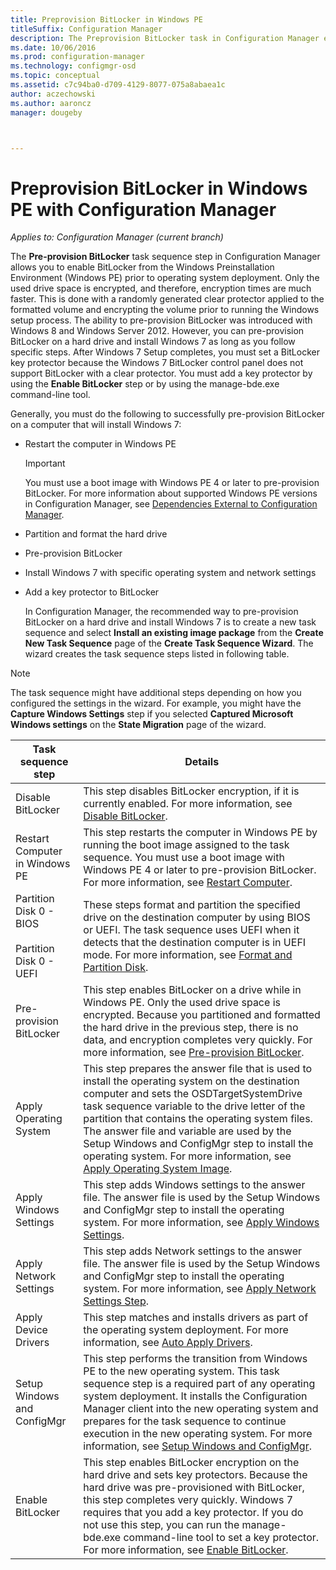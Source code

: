 ```yaml
---
title: Preprovision BitLocker in Windows PE
titleSuffix: Configuration Manager
description: The Preprovision BitLocker task in Configuration Manager enables BitLocker from the Windows Preinstallation Environment before operating system deployment.
ms.date: 10/06/2016
ms.prod: configuration-manager
ms.technology: configmgr-osd
ms.topic: conceptual
ms.assetid: c7c94ba0-d709-4129-8077-075a8abaea1c
author: aczechowski
ms.author: aaroncz
manager: dougeby



---
```

# Preprovision BitLocker in Windows PE with Configuration Manager

*Applies to: Configuration Manager (current branch)*

The **Pre-provision BitLocker** task sequence step in Configuration Manager allows you to enable BitLocker from the Windows Preinstallation Environment (Windows PE) prior to operating system deployment. Only the used drive space is encrypted, and therefore, encryption times are much faster. This is done with a randomly generated clear protector applied to the formatted volume and encrypting the volume prior to running the Windows setup process. The ability to pre-provision BitLocker was introduced with Windows 8 and Windows Server 2012. However, you can pre-provision BitLocker on a hard drive and install Windows 7 as long as you follow specific steps. After Windows 7 Setup completes, you must set a BitLocker key protector because the Windows 7 BitLocker control panel does not support BitLocker with a clear protector. You must add a key protector by using the **Enable BitLocker** step or by using the manage-bde.exe command-line tool.  

 Generally, you must do the following to successfully pre-provision BitLocker on a computer that will install Windows 7:  

- Restart the computer in Windows PE  

  > [!IMPORTANT]  
  >  You must use a boot image with Windows PE 4 or later to pre-provision BitLocker. For more information about supported Windows PE versions in Configuration Manager, see [Dependencies External to Configuration Manager](../plan-design/infrastructure-requirements-for-operating-system-deployment.md#BKMK_ExternalDependencies).  

- Partition and format the hard drive  

- Pre-provision BitLocker  

- Install Windows 7 with specific operating system and network settings  

- Add a key protector to BitLocker  

  In Configuration Manager, the recommended way to pre-provision BitLocker on a hard drive and install Windows 7 is to create a new task sequence and select **Install an existing image package** from the **Create New Task Sequence** page of the **Create Task Sequence Wizard**. The wizard creates the task sequence steps listed in following table.  

> [!NOTE]  
>  The task sequence might have additional steps depending on how you configured the settings in the wizard. For example, you might have the **Capture Windows Settings** step if you selected **Captured Microsoft Windows settings** on the **State Migration** page of the wizard.  

|Task sequence step|Details|  
|------------------------|-------------|  
|Disable BitLocker|This step disables BitLocker encryption, if it is currently enabled. For more information, see [Disable BitLocker](../understand/task-sequence-steps.md#BKMK_DisableBitLocker).|  
|Restart Computer in Windows PE|This step restarts the computer in Windows PE by running the boot image assigned to the task sequence. You must use a boot image with Windows PE 4 or later to pre-provision BitLocker. For more information, see [Restart Computer](../understand/task-sequence-steps.md#BKMK_RestartComputer).|  
|Partition Disk 0 - BIOS<br /><br /> Partition Disk 0 - UEFI|These steps format and partition the specified drive on the destination computer by using BIOS or UEFI. The task sequence uses UEFI when it detects that the destination computer is in UEFI mode. For more information, see [Format and Partition Disk](../understand/task-sequence-steps.md#BKMK_FormatandPartitionDisk).|  
|Pre-provision BitLocker|This step enables BitLocker on a drive while in Windows PE. Only the used drive space is encrypted. Because you partitioned and formatted the hard drive in the previous step, there is no data, and encryption completes very quickly. For more information, see [Pre-provision BitLocker](../understand/task-sequence-steps.md#BKMK_PreProvisionBitLocker).|  
|Apply Operating System|This step prepares the answer file that is used to install the operating system on the destination computer and sets the OSDTargetSystemDrive task sequence variable to the drive letter of the partition that contains the operating system files. The answer file and variable are used by the Setup Windows and ConfigMgr step to install the operating system. For more information, see [Apply Operating System Image](../understand/task-sequence-steps.md#BKMK_ApplyOperatingSystemImage).|  
|Apply Windows Settings|This step adds Windows settings to the answer file. The answer file is used by the Setup Windows and ConfigMgr step to install the operating system. For more information, see [Apply Windows Settings](../understand/task-sequence-steps.md#BKMK_ApplyWindowsSettings).|  
|Apply Network Settings|This step adds Network settings to the answer file. The answer file is used by the Setup Windows and ConfigMgr step to install the operating system. For more information, see [Apply Network Settings Step](../understand/task-sequence-steps.md#BKMK_ApplyNetworkSettings).|  
|Apply Device Drivers|This step matches and installs drivers as part of the operating system deployment. For more information, see [Auto Apply Drivers](../understand/task-sequence-steps.md#BKMK_AutoApplyDrivers).|  
|Setup Windows and ConfigMgr|This step performs the transition from Windows PE to the new operating system. This task sequence step is a required part of any operating system deployment. It installs the Configuration Manager client into the new operating system and prepares for the task sequence to continue execution in the new operating system. For more information, see [Setup Windows and ConfigMgr](../understand/task-sequence-steps.md#BKMK_SetupWindowsandConfigMgr).|  
|Enable BitLocker|This step enables BitLocker encryption on the hard drive and sets key protectors. Because the hard drive was pre-provisioned with BitLocker, this step completes very quickly. Windows 7 requires that you add a key protector. If you do not use this step, you can run the manage-bde.exe command-line tool to set a key protector. For more information, see [Enable BitLocker](../understand/task-sequence-steps.md#BKMK_EnableBitLocker).|  
